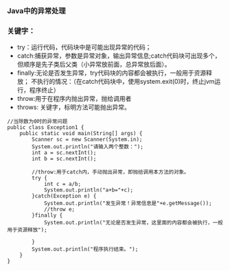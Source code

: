 ### Java中的异常处理
### 关键字：
- try：运行代码，代码块中是可能出现异常的代码；
- catch:捕获异常，参数是异常对象，输出异常信息;catch代码块可出现多个，但顺序是先子类后父类（小异常放前面，总异常放后面）。
- finally:无论是否发生异常，try代码块的内容都会被执行，一般用于资源释放；
	不执行的情况：（在catch代码块中，使用system.exit(0)时，终止jvm运行，程序终止）
- throw:用于在程序内抛出异常，抛给调用者
- throws: 关键字，标明方法可能抛出异常。
```
//当除数为0时的异常问题
public class Exception1 {
	public static void main(String[] args) {
		Scanner sc = new Scanner(System.in);
		System.out.println("请输入两个整数：");
		int a = sc.nextInt();
		int b = sc.nextInt();
		
		//throw:用于catch内，手动抛出异常，即抛给调用本方法的对象。
		try {
			int c = a/b;
			System.out.println("a+b="+c);
		}catch(Exception e) {
			System.out.println("发生异常！异常信息是"+e.getMessage());
			//throw e;
		}finally {
			System.out.println("无论是否发生异常，这里面的内容都会被执行，一般用于资源释放");
			
		}
		System.out.println("程序执行结束。");
	}
}
```
